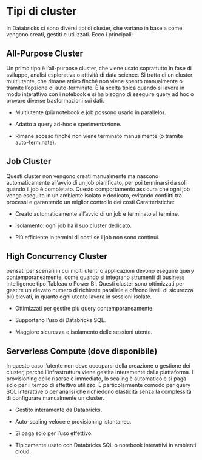 
# Tipi di cluster

In Databricks ci sono diversi tipi di cluster, che variano in base a come vengono creati, gestiti e utilizzati. Ecco i principali:

## All-Purpose Cluster

Un primo tipo è l’all-purpose cluster, che viene usato soprattutto in fase di sviluppo, analisi esplorativa o attività di data science. Si tratta di un cluster multiutente, che rimane attivo finché non viene spento manualmente o tramite l’opzione di auto-terminate. È la scelta tipica quando si lavora in modo interattivo con i notebook e si ha bisogno di eseguire query ad hoc o provare diverse trasformazioni sui dati.

- Multiutente (più notebook e job possono usarlo in parallelo).

- Adatto a query ad-hoc e sperimentazione.

- Rimane acceso finché non viene terminato manualmente (o tramite auto-terminate).

## Job Cluster

Questi cluster non vengono creati manualmente ma nascono automaticamente all’avvio di un job pianificato, per poi terminarsi da soli quando il job è completato. Questo comportamento assicura che ogni job venga eseguito in un ambiente isolato e dedicato, evitando conflitti tra processi e garantendo un miglior controllo dei costi
Caratteristiche:

- Creato automaticamente all’avvio di un job e terminato al termine.

- Isolamento: ogni job ha il suo cluster dedicato.

- Più efficiente in termini di costi se i job non sono continui.

## High Concurrency Cluster

pensati per scenari in cui molti utenti o applicazioni devono eseguire query contemporaneamente, come quando si integrano strumenti di business intelligence tipo Tableau o Power BI. Questi cluster sono ottimizzati per gestire un elevato numero di richieste parallele e offrono livelli di sicurezza più elevati, in quanto ogni utente lavora in sessioni isolate.

- Ottimizzati per gestire più query contemporaneamente.

- Supportano l’uso di Databricks SQL.

- Maggiore sicurezza e isolamento delle sessioni utente.

## Serverless Compute (dove disponibile)

In questo caso l’utente non deve occuparsi della creazione o gestione dei cluster, perché l’infrastruttura viene gestita interamente dalla piattaforma. Il provisioning delle risorse è immediato, lo scaling è automatico e si paga solo per il tempo di effettivo utilizzo. È particolarmente comodo per query SQL interattive o per analisi che richiedono elasticità senza la complessità di configurare manualmente un cluster.

- Gestito interamente da Databricks.

- Auto-scaling veloce e provisioning istantaneo.

- Si paga solo per l’uso effettivo.

- Tipicamente usato con Databricks SQL o notebook interattivi in ambienti cloud.